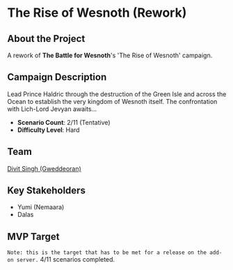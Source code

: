 # The Rise of Wesnoth (Rework)
## About the Project
A rework of **The Battle for Wesnoth**'s 'The Rise of Wesnoth' campaign.

## Campaign Description
Lead Prince Haldric through the destruction of the Green Isle and across the Ocean to establish the very kingdom of Wesnoth itself. The confrontation with Lich-Lord Jevyan awaits...
- **Scenario Count**: 2/11 (Tentative)
- **Difficulty Level**: Hard

## Team
[Divit Singh (Gweddeoran)](https://github.com/Gweddeoran)

## Key Stakeholders
- Yumi (Nemaara)
- Dalas

## MVP Target
`Note: this is the target that has to be met for a release on the add-on server.`
4/11 scenarios completed.
